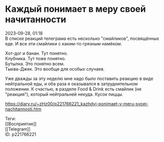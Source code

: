 Каждый понимает в меру своей начитанности
==========================================

   
 2023-09-28, 01:18   
  В списке реакций телеграма есть несколько "смайликов", посвящённых еде. И все эти смайлики с каким-то грязным намёком.   
   
 Хот-дог и банан. Тут понятно.   
 Клубника. Тут тоже понятно.   
 Бутылка. Это понятно всем.   
 Тыква-Джек. Это вообще для особых случаев.   
   
 Уже дважды за эту неделю мне надо было поставить реакцию в виде нейтральной еды, и оба раза я оказывался в затруднительном положении. К счастью, в разделе Food & Drink есть смайлик (не "реакция"), который нейтральней некуда. Кусок пиццы.   
    
 <https://diary.ru/~zHz00/p221766221_kazhdyj-ponimaet-v-meru-svoej-nachitannosti.htm>   
   
 Теги:   
 [[Восприятие]]   
 [[Telegram]]   
 ID: p221766221